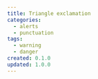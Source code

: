 ```yaml
---
title: Triangle exclamation
categories:
  - alerts
  - punctuation
tags:
  - warning
  - danger
created: 0.1.0
updated: 1.0.0
---
```

